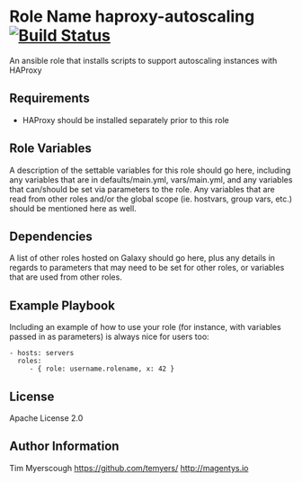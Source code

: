 Role Name haproxy-autoscaling [![Build Status](https://travis-ci.org/temyers/haproxy-autoscaling.svg?branch=master)](https://travis-ci.org/temyers/haproxy-autoscaling)
====================================================================================================

An ansible role that installs scripts to support autoscaling instances with HAProxy 

Requirements
------------

* HAProxy should be installed separately prior to this role

Role Variables
--------------

A description of the settable variables for this role should go here, including any variables that are in defaults/main.yml, vars/main.yml, and any variables that can/should be set via parameters to the role. Any variables that are read from other roles and/or the global scope (ie. hostvars, group vars, etc.) should be mentioned here as well.

Dependencies
------------

A list of other roles hosted on Galaxy should go here, plus any details in regards to parameters that may need to be set for other roles, or variables that are used from other roles.

Example Playbook
----------------

Including an example of how to use your role (for instance, with variables passed in as parameters) is always nice for users too:

    - hosts: servers
      roles:
         - { role: username.rolename, x: 42 }

License
-------

Apache License 2.0

Author Information
------------------

Tim Myerscough
https://github.com/temyers/
http://magentys.io
